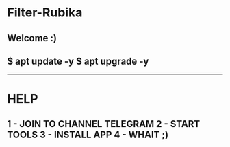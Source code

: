 # Filter-Rubika
Welcome :)
----------------
$ apt update -y 
$ apt upgrade -y
-----------------
---------------------
# HELP
1 - JOIN TO CHANNEL TELEGRAM
2 - START TOOLS 
3 - INSTALL APP
4 - WHAIT ;)
------------------------
